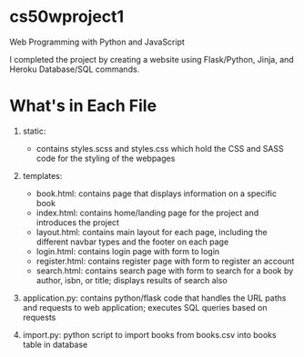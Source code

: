 # cs50wproject1

Web Programming with Python and JavaScript

I completed the project by creating a website using Flask/Python, Jinja, and Heroku Database/SQL commands.

# What's in Each File

1. static:
   - contains styles.scss and styles.css which hold the CSS and SASS code for the styling of the webpages

2. templates:
   - book.html: contains page that displays information on a specific book
   - index.html: contains home/landing page for the project and introduces the project
   - layout.html: contains main layout for each page, including the different navbar types and the footer on each page
   - login.html: contains login page with form to login
   - register.html: contains register page with form to register an account
   - search.html: contains search page with form to search for a book by author, isbn, or title; displays results of search also

3. application.py: contains python/flask code that handles the URL paths and requests to web application; executes SQL queries based on requests

4. import.py: python script to import books from books.csv into books table in database

